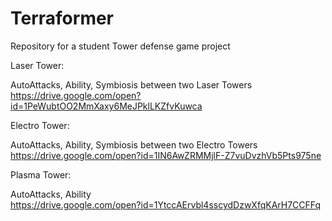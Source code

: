 # Terraformer
Repository for a student Tower defense game project

Laser Tower:

AutoAttacks, Ability, Symbiosis between two Laser Towers  
https://drive.google.com/open?id=1PeWubtOO2MmXaxy6MeJPklLKZfvKuwca


Electro Tower:

AutoAttacks, Ability, Symbiosis between two Electro Towers  
https://drive.google.com/open?id=1IN6AwZRMMjlF-Z7vuDvzhVb5Pts975ne


Plasma Tower:

AutoAttacks, Ability  
https://drive.google.com/open?id=1YtccAErvbl4sscydDzwXfqKArH7CCFFq
